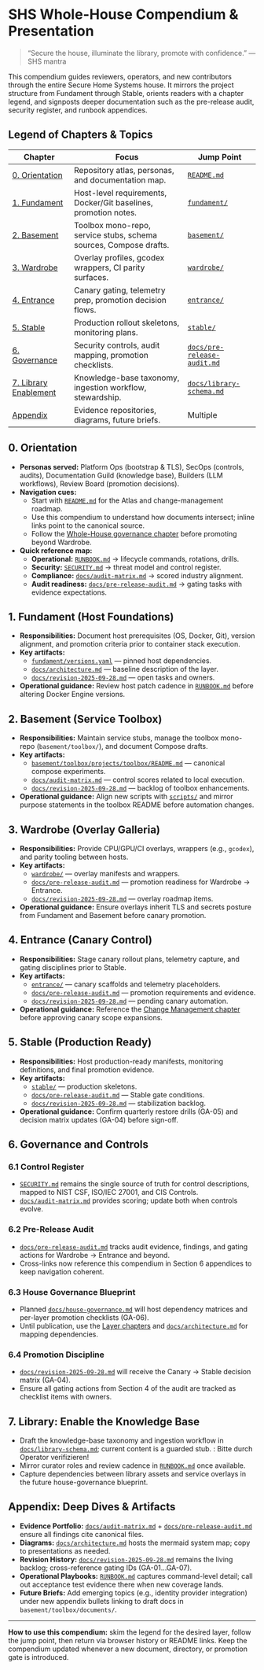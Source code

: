 # SHS Whole-House Compendium & Presentation

> “Secure the house, illuminate the library, promote with confidence.” — SHS mantra

This compendium guides reviewers, operators, and new contributors through the entire Secure Home Systems house. It mirrors the project structure from Fundament through Stable, orients readers with a chapter legend, and signposts deeper documentation such as the pre-release audit, security register, and runbook appendices.

## Legend of Chapters & Topics
| Chapter | Focus | Jump Point |
| --- | --- | --- |
| [0. Orientation](#0-orientation) | Repository atlas, personas, and documentation map. | [`README.md`](../README.md) |
| [1. Fundament](#1-fundament-host-foundations) | Host-level requirements, Docker/Git baselines, promotion notes. | [`fundament/`](../fundament/) |
| [2. Basement](#2-basement-service-toolbox) | Toolbox mono-repo, service stubs, schema sources, Compose drafts. | [`basement/`](../basement/) |
| [3. Wardrobe](#3-wardrobe-overlay-galleria) | Overlay profiles, gcodex wrappers, CI parity surfaces. | [`wardrobe/`](../wardrobe/) |
| [4. Entrance](#4-entrance-canary-control) | Canary gating, telemetry prep, promotion decision flows. | [`entrance/`](../entrance/) |
| [5. Stable](#5-stable-production-ready) | Production rollout skeletons, monitoring plans. | [`stable/`](../stable/) |
| [6. Governance](#6-governance-and-controls) | Security controls, audit mapping, promotion checklists. | [`docs/pre-release-audit.md`](pre-release-audit.md) |
| [7. Library Enablement](#7-library-enable-the-knowledge-base) | Knowledge-base taxonomy, ingestion workflow, stewardship. | [`docs/library-schema.md`](library-schema.md) |
| [Appendix](#appendix-deep-dives--artifacts) | Evidence repositories, diagrams, future briefs. | Multiple |

## 0. Orientation
- **Personas served:** Platform Ops (bootstrap & TLS), SecOps (controls, audits), Documentation Guild (knowledge base), Builders (LLM workflows), Review Board (promotion decisions).
- **Navigation cues:**
  - Start with [`README.md`](../README.md) for the Atlas and change-management roadmap.
  - Use this compendium to understand how documents intersect; inline links point to the canonical source.
  - Follow the [Whole-House governance chapter](#6-governance-and-controls) before promoting beyond Wardrobe.
- **Quick reference map:**
  - **Operational:** [`RUNBOOK.md`](../RUNBOOK.md) → lifecycle commands, rotations, drills.
  - **Security:** [`SECURITY.md`](../SECURITY.md) → threat model and control register.
  - **Compliance:** [`docs/audit-matrix.md`](audit-matrix.md) → scored industry alignment.
  - **Audit readiness:** [`docs/pre-release-audit.md`](pre-release-audit.md) → gating tasks with evidence expectations.

## 1. Fundament (Host Foundations)
- **Responsibilities:** Document host prerequisites (OS, Docker, Git), version alignment, and promotion criteria prior to container stack execution.
- **Key artifacts:**
  - [`fundament/versions.yaml`](../fundament/versions.yaml) — pinned host dependencies.
  - [`docs/architecture.md`](architecture.md#layer-roles) — baseline description of the layer.
  - [`docs/revision-2025-09-28.md`](revision-2025-09-28.md#fundament) — open tasks and owners.
- **Operational guidance:** Review host patch cadence in [`RUNBOOK.md`](../RUNBOOK.md#platform-operations) before altering Docker Engine versions.

## 2. Basement (Service Toolbox)
- **Responsibilities:** Maintain service stubs, manage the toolbox mono-repo (`basement/toolbox/`), and document Compose drafts.
- **Key artifacts:**
  - [`basement/toolbox/projects/toolbox/README.md`](../basement/toolbox/projects/toolbox/README.md) — canonical compose experiments.
  - [`docs/audit-matrix.md`](audit-matrix.md#platform-security) — control scores related to local execution.
  - [`docs/revision-2025-09-28.md`](revision-2025-09-28.md#basement) — backlog of toolbox enhancements.
- **Operational guidance:** Align new scripts with [`scripts/`](../scripts/) and mirror purpose statements in the toolbox README before automation changes.

## 3. Wardrobe (Overlay Galleria)
- **Responsibilities:** Provide CPU/GPU/CI overlays, wrappers (e.g., `gcodex`), and parity tooling between hosts.
- **Key artifacts:**
  - [`wardrobe/`](../wardrobe/) — overlay manifests and wrappers.
  - [`docs/pre-release-audit.md`](pre-release-audit.md#36-house-architecture-governance) — promotion readiness for Wardrobe → Entrance.
  - [`docs/revision-2025-09-28.md`](revision-2025-09-28.md#wardrobe) — overlay roadmap items.
- **Operational guidance:** Ensure overlays inherit TLS and secrets posture from Fundament and Basement before canary promotion.

## 4. Entrance (Canary Control)
- **Responsibilities:** Stage canary rollout plans, telemetry capture, and gating disciplines prior to Stable.
- **Key artifacts:**
  - [`entrance/`](../entrance/) — canary scaffolds and telemetry placeholders.
  - [`docs/pre-release-audit.md`](pre-release-audit.md#5-release-recommendation) — promotion requirements and evidence.
  - [`docs/revision-2025-09-28.md`](revision-2025-09-28.md#entrance) — pending canary automation.
- **Operational guidance:** Reference the [Change Management chapter](#64-promotion-discipline) before approving canary scope expansions.

## 5. Stable (Production Ready)
- **Responsibilities:** Host production-ready manifests, monitoring definitions, and final promotion evidence.
- **Key artifacts:**
  - [`stable/`](../stable/) — production skeletons.
  - [`docs/pre-release-audit.md`](pre-release-audit.md#5-release-recommendation) — Stable gate conditions.
  - [`docs/revision-2025-09-28.md`](revision-2025-09-28.md#stable) — stabilization backlog.
- **Operational guidance:** Confirm quarterly restore drills (GA-05) and decision matrix updates (GA-04) before sign-off.

## 6. Governance and Controls
### 6.1 Control Register
- [`SECURITY.md`](../SECURITY.md) remains the single source of truth for control descriptions, mapped to NIST CSF, ISO/IEC 27001, and CIS Controls.
- [`docs/audit-matrix.md`](audit-matrix.md) provides scoring; update both when controls evolve.

### 6.2 Pre-Release Audit
- [`docs/pre-release-audit.md`](pre-release-audit.md) tracks audit evidence, findings, and gating actions for Wardrobe → Entrance and beyond.
- Cross-links now reference this compendium in Section 6 appendices to keep navigation coherent.

### 6.3 House Governance Blueprint
- Planned [`docs/house-governance.md`](house-governance.md) will host dependency matrices and per-layer promotion checklists (GA-06).
- Until publication, use the [Layer chapters](#1-fundament-host-foundations) and [`docs/architecture.md`](architecture.md) for mapping dependencies.

### 6.4 Promotion Discipline
- [`docs/revision-2025-09-28.md`](revision-2025-09-28.md#promotion-discipline) will receive the Canary → Stable decision matrix (GA-04).
- Ensure all gating actions from Section 4 of the audit are tracked as checklist items with owners.

## 7. Library: Enable the Knowledge Base
- Draft the knowledge-base taxonomy and ingestion workflow in [`docs/library-schema.md`](library-schema.md); current content is a guarded stub. : Bitte durch Operator verifizieren!
- Mirror curator roles and review cadence in [`RUNBOOK.md`](../RUNBOOK.md#knowledge-base-operations) once available.
- Capture dependencies between library assets and service overlays in the future house-governance blueprint.

## Appendix: Deep Dives & Artifacts
- **Evidence Portfolio:** [`docs/audit-matrix.md`](audit-matrix.md) + [`docs/pre-release-audit.md`](pre-release-audit.md#6-appendices) ensure all findings cite canonical files.
- **Diagrams:** [`docs/architecture.md`](architecture.md#mermaid-overview) hosts the mermaid system map; copy to presentations as needed.
- **Revision History:** [`docs/revision-2025-09-28.md`](revision-2025-09-28.md) remains the living backlog; cross-reference gating IDs (GA-01…GA-07).
- **Operational Playbooks:** [`RUNBOOK.md`](../RUNBOOK.md) captures command-level detail; call out acceptance test evidence there when new coverage lands.
- **Future Briefs:** Add emerging topics (e.g., identity provider integration) under new appendix bullets linking to draft docs in `basement/toolbox/documents/`.

---

**How to use this compendium:** skim the legend for the desired layer, follow the jump point, then return via browser history or README links. Keep the compendium updated whenever a new document, directory, or promotion gate is introduced.
